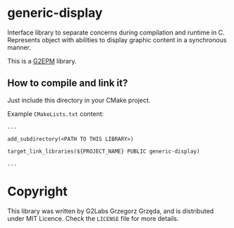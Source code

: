 # generic-display

Interface library to separate concerns during compilation and runtime in C.
Represents object with abilities to display graphic content in a synchronous manner.

This is a [G2EPM](https://github.com/grzegorz-grzeda/g2epm) library.

## How to compile and link it?

Just include this directory in your CMake project.

Example `CMakeLists.txt` content:
```
...

add_subdirectory(<PATH TO THIS LIBRARY>)

target_link_libraries(${PROJECT_NAME} PUBLIC generic-display)

...
```

# Copyright
This library was written by G2Labs Grzegorz Grzęda, and is distributed under MIT Licence. Check the `LICENSE` file for
more details.
